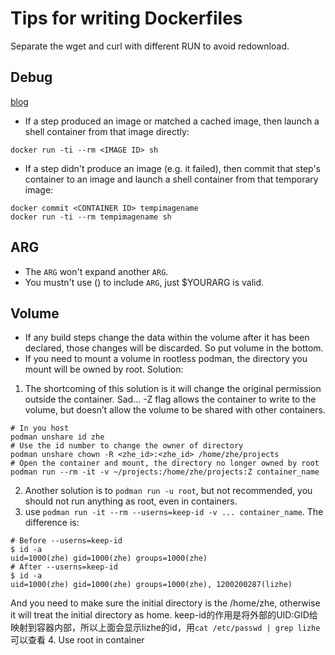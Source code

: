 # Tips for writing Dockerfiles
Separate the wget and curl with different RUN to avoid redownload.
## Debug
[blog](https://www.docker.com/blog/how-to-fix-and-debug-docker-containers-like-a-superhero/)
* If a step produced an image or matched a cached image, then launch a shell container from that image directly:
```shell
docker run -ti --rm <IMAGE ID> sh
```
* If a step didn't produce an image (e.g. it failed), then commit that step's container to an image and launch a shell container from that temporary image:
```shell
docker commit <CONTAINER ID> tempimagename
docker run -ti --rm tempimagename sh
```
## ARG
* The `ARG` won't expand another `ARG`.
* You mustn't use () to include `ARG`, just $YOURARG is valid.
## Volume
* If any build steps change the data within the volume after it has been declared, those changes will be discarded. So put volume in the bottom.
* If you need to mount a volume in rootless podman, the directory you mount will be owned by root. Solution:
1. The shortcoming of this solution is it will change the original permission outside the container. Sad...
-Z flag allows the container to write to the volume, but doesn’t allow the volume to be shared with other containers.
```shell
# In you host
podman unshare id zhe
# Use the id number to change the owner of directory
podman unshare chown -R <zhe_id>:<zhe_id> /home/zhe/projects
# Open the container and mount, the directory no longer owned by root
podman run --rm -it -v ~/projects:/home/zhe/projects:Z container_name
```
2. Another solution is to `podman run -u root`, but not recommended, you should not run anything as root, even in containers.
3. use `podman run -it --rm --userns=keep-id -v ... container_name`. The difference is:
```shell
# Before --userns=keep-id
$ id -a
uid=1000(zhe) gid=1000(zhe) groups=1000(zhe)
# After --userns=keep-id
$ id -a
uid=1000(zhe) gid=1000(zhe) groups=1000(zhe), 1200200287(lizhe)
```
And you need to make sure the initial directory is the /home/zhe, otherwise it will treat the initial directory as home. 
keep-id的作用是将外部的UID:GID给映射到容器内部，所以上面会显示lizhe的id，用`cat /etc/passwd | grep lizhe`可以查看
4. Use root in container



